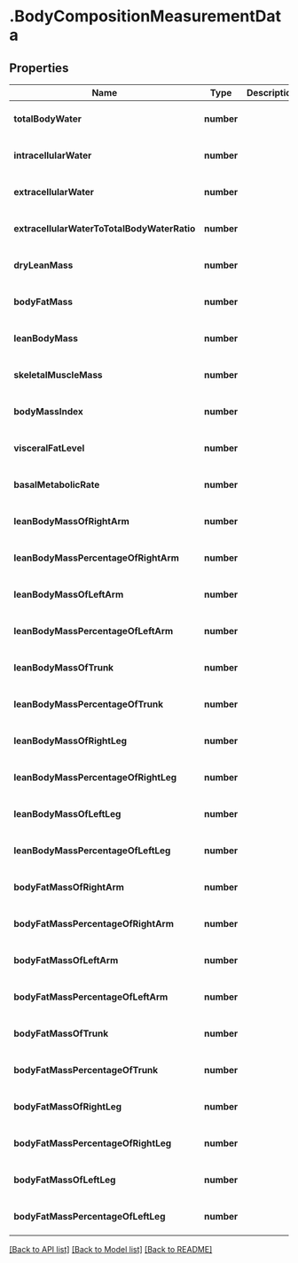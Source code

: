 # .BodyCompositionMeasurementData

## Properties

Name | Type | Description | Notes
------------ | ------------- | ------------- | -------------
**totalBodyWater** | **number** |  | [optional] [default to undefined]
**intracellularWater** | **number** |  | [optional] [default to undefined]
**extracellularWater** | **number** |  | [optional] [default to undefined]
**extracellularWaterToTotalBodyWaterRatio** | **number** |  | [optional] [default to undefined]
**dryLeanMass** | **number** |  | [optional] [default to undefined]
**bodyFatMass** | **number** |  | [optional] [default to undefined]
**leanBodyMass** | **number** |  | [optional] [default to undefined]
**skeletalMuscleMass** | **number** |  | [optional] [default to undefined]
**bodyMassIndex** | **number** |  | [optional] [default to undefined]
**visceralFatLevel** | **number** |  | [optional] [default to undefined]
**basalMetabolicRate** | **number** |  | [optional] [default to undefined]
**leanBodyMassOfRightArm** | **number** |  | [optional] [default to undefined]
**leanBodyMassPercentageOfRightArm** | **number** |  | [optional] [default to undefined]
**leanBodyMassOfLeftArm** | **number** |  | [optional] [default to undefined]
**leanBodyMassPercentageOfLeftArm** | **number** |  | [optional] [default to undefined]
**leanBodyMassOfTrunk** | **number** |  | [optional] [default to undefined]
**leanBodyMassPercentageOfTrunk** | **number** |  | [optional] [default to undefined]
**leanBodyMassOfRightLeg** | **number** |  | [optional] [default to undefined]
**leanBodyMassPercentageOfRightLeg** | **number** |  | [optional] [default to undefined]
**leanBodyMassOfLeftLeg** | **number** |  | [optional] [default to undefined]
**leanBodyMassPercentageOfLeftLeg** | **number** |  | [optional] [default to undefined]
**bodyFatMassOfRightArm** | **number** |  | [optional] [default to undefined]
**bodyFatMassPercentageOfRightArm** | **number** |  | [optional] [default to undefined]
**bodyFatMassOfLeftArm** | **number** |  | [optional] [default to undefined]
**bodyFatMassPercentageOfLeftArm** | **number** |  | [optional] [default to undefined]
**bodyFatMassOfTrunk** | **number** |  | [optional] [default to undefined]
**bodyFatMassPercentageOfTrunk** | **number** |  | [optional] [default to undefined]
**bodyFatMassOfRightLeg** | **number** |  | [optional] [default to undefined]
**bodyFatMassPercentageOfRightLeg** | **number** |  | [optional] [default to undefined]
**bodyFatMassOfLeftLeg** | **number** |  | [optional] [default to undefined]
**bodyFatMassPercentageOfLeftLeg** | **number** |  | [optional] [default to undefined]


[[Back to API list]](../README.md#documentation-for-api-endpoints) [[Back to Model list]](../README.md#documentation-for-models) [[Back to README]](../README.md)
